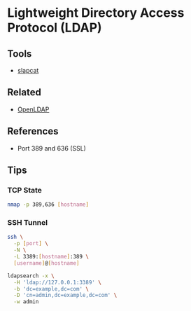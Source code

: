# Lightweight Directory Access Protocol (LDAP)

## Tools

- [slapcat](/slapcat.md)

## Related

- [OpenLDAP](/openldap.md)

## References

- Port 389 and 636 (SSL)

## Tips

### TCP State

```sh
nmap -p 389,636 [hostname]
```

### SSH Tunnel

```sh
ssh \
  -p [port] \
  -N \
  -L 3389:[hostname]:389 \
  [username]@[hostname]

ldapsearch -x \
  -H 'ldap://127.0.0.1:3389' \
  -b 'dc=example,dc=com' \
  -D 'cn=admin,dc=example,dc=com' \
  -w admin
```
